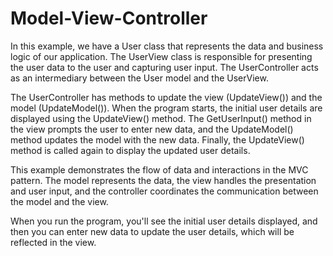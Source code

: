 # Model-View-Controller

In this example, we have a User class that represents the data and business logic of our application. The UserView class is responsible for presenting the user data to the user and capturing user input. The UserController acts as an intermediary between the User model and the UserView.

The UserController has methods to update the view (UpdateView()) and the model (UpdateModel()). When the program starts, the initial user details are displayed using the UpdateView() method. The GetUserInput() method in the view prompts the user to enter new data, and the UpdateModel() method updates the model with the new data. Finally, the UpdateView() method is called again to display the updated user details.

This example demonstrates the flow of data and interactions in the MVC pattern. The model represents the data, the view handles the presentation and user input, and the controller coordinates the communication between the model and the view.

When you run the program, you'll see the initial user details displayed, and then you can enter new data to update the user details, which will be reflected in the view.
